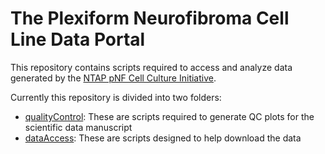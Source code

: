 # The Plexiform Neurofibroma Cell Line Data Portal

This repository contains scripts required to access and analyze data generated by the [NTAP pNF Cell Culture Initiative](http://www.synapse.org/pNFCellCulture).

Currently this repository is divided into two folders:
* [qualityControl](qualityControl/): These are scripts required to generate QC plots for the scientific data manuscript
* [dataAccess](dataAccess/): These are scripts designed to help download the data

